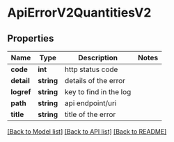 # ApiErrorV2QuantitiesV2

## Properties
Name | Type | Description | Notes
------------ | ------------- | ------------- | -------------
**code** | **int** | http status code | 
**detail** | **string** | details of the error | 
**logref** | **string** | key to find in the log | 
**path** | **string** | api endpoint/uri | 
**title** | **string** | title of the error | 

[[Back to Model list]](../../README.md#documentation-for-models) [[Back to API list]](../../README.md#documentation-for-api-endpoints) [[Back to README]](../../README.md)

